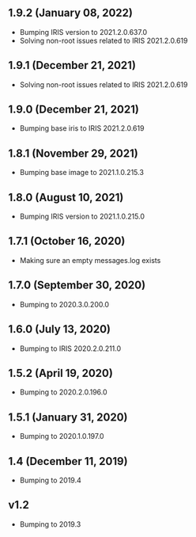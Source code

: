 ## 1.9.2 (January 08, 2022)
  - Bumping IRIS version to 2021.2.0.637.0
  - Solving non-root issues related to IRIS 2021.2.0.619

## 1.9.1 (December 21, 2021)
  - Solving non-root issues related to IRIS 2021.2.0.619

## 1.9.0 (December 21, 2021)
  - Bumping base iris to IRIS 2021.2.0.619

## 1.8.1 (November 29, 2021)
  - Bumping base image to 2021.1.0.215.3

## 1.8.0 (August 10, 2021)
  - Bumping IRIS version to 2021.1.0.215.0

## 1.7.1 (October 16, 2020)
  - Making sure an empty messages.log exists

## 1.7.0 (September 30, 2020)
- Bumping to 2020.3.0.200.0

## 1.6.0 (July 13, 2020)
- Bumping to IRIS 2020.2.0.211.0

## 1.5.2 (April 19, 2020)
  - Bumping to 2020.2.0.196.0

## 1.5.1 (January 31, 2020)
- Bumping to 2020.1.0.197.0

## 1.4 (December 11, 2019)
- Bumping to 2019.4

## v1.2 
- Bumping to 2019.3

